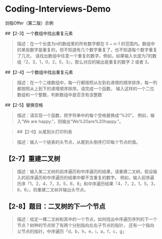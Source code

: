 # Coding-Interviews-Demo
剑指Offer（第二版）示例

##【2-3】一个数组中找出重复元素

>描述：在一个长度为n的数组里的所有数字都在 0 ~ n-1 的范围内。数组中的某些数字是重复的，但不知道有几个数字重复了，也不知道每个数字重复了几次。
       请找出数组中任意一个重复的数字。例如，如果输入长度为7的数组『2，3，1，0，2，5，3』，那么对应的输出是重复的数字 2 或者 3。


##【2-4】一个数组中找出重复元素

>描述：在一个二维数组中，每一行都按照从左到右递增的顺序排序，每一列都按照从上到下的递增顺序排序。请完成一个函数，
      输入这样的一个二位数组和一个整数，判断数组中是否含有该整数`
 
##【2-5】替换空格

>描述：请实现一个函数，把字符串中的每个空格替换成“%20”。
      例如，输入“We are happy.”，则输出“We%20are%20happy.”。

>##【2-6】从尾到头打印列表
 
>描述：输入一个链表的头节点，从尾到头倒序打印每个节点的值。

## 【2-7】重建二叉树
>描述：输入某二叉树的前序遍历和中序遍历的结果，请重建二叉树。假设输入的前序遍历和中序遍历的结果中都不含重复的数字。
      例如，输入前序遍历序「1，2，4，7，3，5，6，8」和中序遍历结果『4，7，2，1，5，3，8，6』，则重建二叉树并输出头节点。

## 【2-8】题目：二叉树的下一个节点
>描述：给定一棵二叉树和其中的一个节点，如何找出中序遍历序列的下一个节点？树种的节点除了有两个分别指向左右子节点的指针，
还有一个指向父节点的指针。中序遍历「d，b，h，e，i，a，f，c，g」